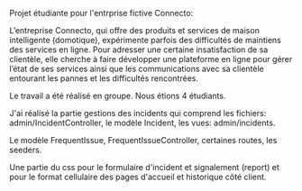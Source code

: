 Projet étudiante pour l'entrprise fictive Connecto:

L’entreprise Connecto, qui offre des produits et services de maison intelligente (domotique), expérimente parfois des difficultés de maintiens des services en ligne. Pour adresser une certaine insatisfaction de sa clientèle, elle cherche à faire développer une plateforme en ligne pour gérer l’état de ses services ainsi que les communications avec sa clientèle entourant les pannes et les difficultés rencontrées. 

Le travail a été réalisé en groupe. Nous étions 4 étudiants. 

J'ai réalisé la partie gestions des incidents qui comprend les fichiers: admin/IncidentController, le modèle Incident, les vues: admin/incidents. 

Le modèle FrequentIssue, FrequentIssueController, certaines routes, les seeders.

Une partie du css pour le formulaire d'incident et signalement (report) et pour le format cellulaire des pages d'accueil et historique côté client. 
 
